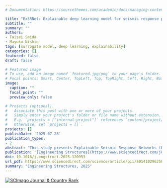 ```yaml
---
# Documentation: https://sourcethemes.com/academic/docs/managing-content/

title: "ExSRNet: Explainable deep learning model for seismic response prediction with frequency attention mechanism"
subtitle: ""
summary: ""
authors:
- Taisei Saida
- Mayuko Nishio
tags: [surrogate model, deep learning, explainability]
categories: []
featured: false
draft: false

# Featured image
# To use, add an image named `featured.jpg/png` to your page's folder.
# Focal points: Smart, Center, TopLeft, Top, TopRight, Left, Right, BottomLeft, Bottom, BottomRight.
image:
  caption: ""
  focal_point: ""
  preview_only: false

# Projects (optional).
#   Associate this post with one or more of your projects.
#   Simply enter your project's folder or file name without extension.
#   E.g. `projects = ["internal-project"]` references `content/project/deep-learning/index.md`.
#   Otherwise, set `projects = []`.
projects: []
publishDate: '2025-07-28'
publication_types:
- 2
abstract: "This study presents Explainable Seismic Response Networks (ExSRNet), a novel deep learning framework designed to predict structural seismic responses while enhancing explainability. ExSRNet combines SincNet for frequency decomposition, convolutional neural networks for processing frequency-banded seismic loads, and a frequency attention mechanism to focus on features of specific frequency bands. The performance of the model was evaluated through three comprehensive case studies: a seismic-isolated reinforced concrete bridge pier, a nine-story steel frame building, and a six-story concrete building, utilizing both numerical simulations and real-world data. ExSRNet consistently outperformed traditional long short-term memory models, achieving greater accuracy in both time history responses and peak response predictions. The core innovation of ExSRNet lies in its explainability, which is provided by the frequency attention mechanism. In the case studies, the frequency regions highlighted by the attention mechanism of ExSRNet aligned with the results of modal analysis for the structures under investigation. Additionally, in real-world applications, the model's frequency focus strongly correlated with the Fast Fourier Transform of the observed structural responses. This alignment between the model's attention and established structural dynamics principles validates the physical basis of its predictions, enhancing its reliability and explainability in earthquake engineering applications." 
publication: '[Engineering Structures](https://www.sciencedirect.com/journal/engineering-structures)'
doi: 10.1016/j.engstruct.2025.120953
url_pdf: https://www.sciencedirect.com/science/article/pii/S0141029625013446/pdfft?md5=02e39b6ff3a5c325b6cf707e3f19a286&pid=1-s2.0-S0141029625013446-main.pdf
summary: "Engineering Structures, 2025"
---
```

<a href="https://www.scimagojr.com/journalsearch.php?q=15652&amp;tip=sid&amp;exact=no" title="SCImago Journal &amp; Country Rank"><img border="0" src="https://www.scimagojr.com/journal_img.php?id=15652" alt="SCImago Journal &amp; Country Rank"  /></a>